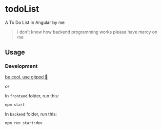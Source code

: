 # todoList
A To Do List in Angular by me

> i don't know how backend programming works please have mercy on me


## Usage

### Development

[be cool, use gitpod 🚀](https://gitpod.io/#https://github.com/lilly05/todoList)

_or_

In `frontend` folder, run this:

```sh
npm start
```

In `backend` folder, run this:

```sh
npm run start:dev
```